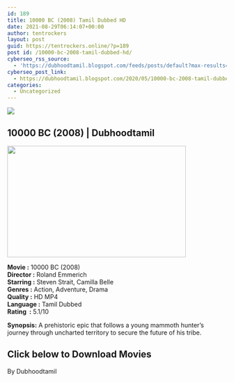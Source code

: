 ```yaml
---
id: 189
title: 10000 BC (2008) Tamil Dubbed HD
date: 2021-08-29T06:14:07+00:00
author: tentrockers
layout: post
guid: https://tentrockers.online/?p=189
post id: /10000-bc-2008-tamil-dubbed-hd/
cyberseo_rss_source:
  - 'https://dubhoodtamil.blogspot.com/feeds/posts/default?max-results=150&start-index=301'
cyberseo_post_link:
  - https://dubhoodtamil.blogspot.com/2020/05/10000-bc-2008-tamil-dubbed-hd.html
categories:
  - Uncategorized
---
```

<div class="media_block">
  <img src="https://1.bp.blogspot.com/-rhauV4HneXo/XtIj1wgsYtI/AAAAAAAABSQ/UFMODXdn68MIQ4Tk0k5nN_lDAfHpSnK9QCNcBGAsYHQ/s72-w410-h256-c/432198293.jpg" class="media_thumbnail" />
</div>

<div dir="ltr" trbidi="on" readability="7.4790697674419">
  <h2>
    <span face="&quot;helvetica neue&quot; , &quot;arial&quot; , &quot;helvetica&quot; , sans-serif">10000 BC (2008) | Dubhoodtamil</span>
  </h2>
  
  <div class="separator">
    <a href="https://1.bp.blogspot.com/-rhauV4HneXo/XtIj1wgsYtI/AAAAAAAABSQ/UFMODXdn68MIQ4Tk0k5nN_lDAfHpSnK9QCNcBGAsYHQ/s1600/432198293.jpg"><img loading="lazy" border="0" data-original-height="800" data-original-width="1280" height="256" src="https://1.bp.blogspot.com/-rhauV4HneXo/XtIj1wgsYtI/AAAAAAAABSQ/UFMODXdn68MIQ4Tk0k5nN_lDAfHpSnK9QCNcBGAsYHQ/w410-h256/432198293.jpg" width="410" /></a>
  </div>
  
  <p>
    <span face="&quot;trebuchet ms&quot; , sans-serif"><b>Movie<span> </span>:</b><span> </span>10000 BC (2008)</span><br /><span face="&quot;trebuchet ms&quot; , sans-serif"><b>Director<span> </span>:</b><span> </span>Roland Emmerich</span><br /><span face="&quot;trebuchet ms&quot; , sans-serif"><b>Starring<span> </span>:</b><span> </span>Steven Strait, Camilla Belle</span><br /><span face="&quot;trebuchet ms&quot; , sans-serif"><b>Genres<span> </span>:</b><span> </span>Action, Adventure, Drama</span><br /><span face="&quot;trebuchet ms&quot; , sans-serif"><b>Quality<span> </span>:</b><span> </span>HD MP4</span><br /><span face="&quot;trebuchet ms&quot; , sans-serif"><b>Language<span> </span>:</b><span> </span>Tamil Dubbed</span><br /><span face="&quot;trebuchet ms&quot; , sans-serif"><b>Rating&nbsp;<span> </span>:</b><span> </span>5.1/10</span>
  </p>
  
  <p>
    <span><strong>Synopsis:</strong>&nbsp;A prehistoric epic that follows a young mammoth hunter&#8217;s journey through uncharted territory to secure the future of his tribe.</span>
  </p>
  
  <h2>
    <span><b>Click below to Download Movies</b></span>
  </h2>
  
  <p>
    <span face="&quot;verdana&quot; , sans-serif">By Dubhoodtamil</span>
  </p></p>
</div>